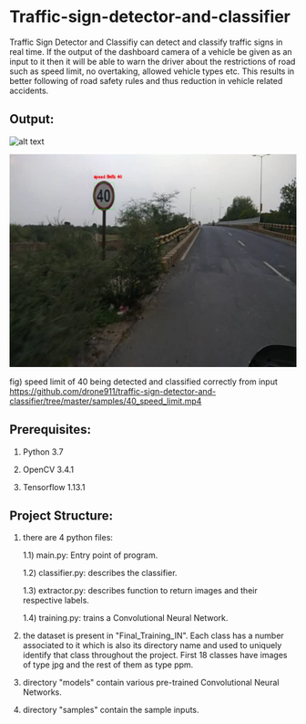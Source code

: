 # Traffic-sign-detector-and-classifier

Traffic Sign Detector and Classifiy can detect and classify traffic signs in real time. If the output of the dashboard camera of a vehicle be given as an input to it then it will be able to warn the driver about the restrictions of road such as speed limit, no overtaking, allowed vehicle types etc. This results in better following of road safety rules and thus reduction in vehicle related accidents.

## Output:

![alt text](https://github.com/drone911/traffic-sign-detector-and-classifier/blob/master/sample_outputs/output_40_speed_limit.gif?raw=true)

![alt text](https://github.com/drone911/traffic-sign-detector-and-classifier/blob/master/sample_outputs/fig1.PNG)

fig) speed limit of 40 being detected and classified correctly from input https://github.com/drone911/traffic-sign-detector-and-classifier/tree/master/samples/40_speed_limit.mp4

## Prerequisites:

1) Python 3.7

2) OpenCV 3.4.1

3) Tensorflow 1.13.1

## Project Structure:

1) there are 4 python files:
  
  	1.1) main.py: Entry point of program. 
	
  	1.2) classifier.py: describes the classifier. 
	
  	1.3) extractor.py: describes function to return images and their respective labels.	 
	
  	1.4) training.py: trains a Convolutional Neural Network. 
	
2) the dataset is present in "Final_Training_IN". Each class has a number associated to it which is also its directory name and used to uniquely identify that class throughout the project. First 18 classes have images of type jpg and the rest of them as type ppm.  

3) directory "models" contain various pre-trained Convolutional Neural Networks.
	
4) directory "samples" contain the sample inputs.
